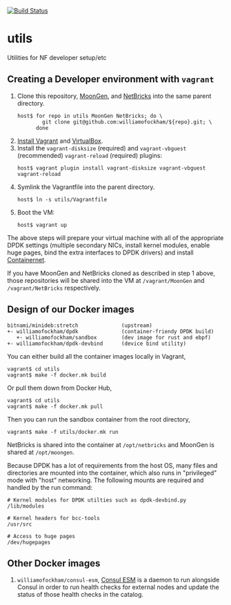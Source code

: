 [![Build Status](https://travis-ci.org/williamofockham/utils.svg?branch=master)](https://travis-ci.org/williamofockham/utils)

# utils

Utilities for NF developer setup/etc

## Creating a Developer environment with `vagrant`

1. Clone this repository, [MoonGen](//github.com/williamofockham/MoonGen), and
   [NetBricks](//github.com/williamofockham/NetBricks) into the same parent
   directory.
   ```shell
   host$ for repo in utils MoonGen NetBricks; do \
           git clone git@github.com:williamofockham/${repo}.git; \
         done
   ```
2. [Install Vagrant](https://www.vagrantup.com/docs/installation/) and
   [VirtualBox](https://www.virtualbox.org/wiki/Downloads).
3. Install the `vagrant-disksize` (required) and `vagrant-vbguest` (recommended)
   `vagrant-reload` (required) plugins:
   ```shell
   host$ vagrant plugin install vagrant-disksize vagrant-vbguest vagrant-reload
   ```
4. Symlink the Vagrantfile into the parent directory.
   ```shell
   host$ ln -s utils/Vagrantfile
   ```
4. Boot the VM:
   ```shell
   host$ vagrant up
   ```

The above steps will prepare your virtual machine with all of the appropriate DPDK settings (multiple secondary NICs, install kernel modules, enable huge pages, bind the extra interfaces to DPDK drivers) and install [Containernet](https://containernet.github.io/).

If you have MoonGen and NetBricks cloned as described in step 1 above, those repositories will be shared into the VM at `/vagrant/MoonGen` and `/vagrant/NetBricks` respectively.

## Design of our Docker images

```
bitnami/minideb:stretch              (upstream)
+- williamofockham/dpdk              (container-friendy DPDK build)
   +- williamofockham/sandbox        (dev image for rust and ebpf)
+- williamofockham/dpdk-devbind      (device bind utility)
```

You can either build all the container images locally in Vagrant,

```shell
vagrant$ cd utils
vagrant$ make -f docker.mk build
```

Or pull them down from Docker Hub,

```shell
vagrant$ cd utils
vagrant$ make -f docker.mk pull
```

Then you can run the sandbox container from the root directory,

```shell
vagrant$ make -f utils/docker.mk run
```

NetBricks is shared into the container at `/opt/netbricks` and MoonGen is shared at `/opt/moongen`.

Because DPDK has a lot of requirements from the host OS, many files and directories are mounted into the container, which also runs in "privileged" mode with "host" networking. The following mounts are required and handled by the run command:

```
# Kernel modules for DPDK utilties such as dpdk-devbind.py
/lib/modules

# Kernel headers for bcc-tools
/usr/src

# Access to huge pages
/dev/hugepages
```

## Other Docker images

1. `williamofockham/consul-esm`, [Consul ESM](https://github.com/hashicorp/consul-esm) is a daemon to run alongside Consul in order to run health checks for external nodes and update the status of those health checks in the catalog.
